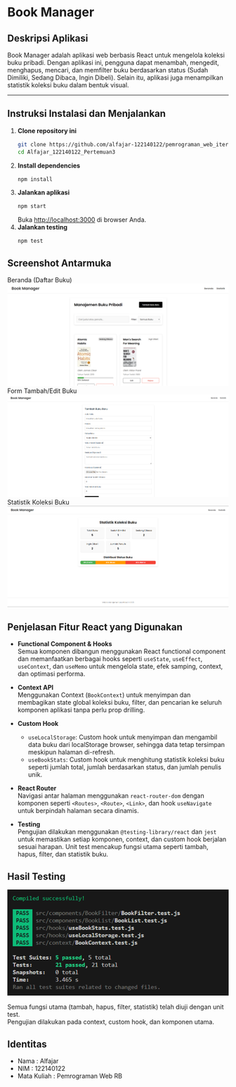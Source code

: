# Book Manager

## Deskripsi Aplikasi

Book Manager adalah aplikasi web berbasis React untuk mengelola koleksi buku pribadi. Dengan aplikasi ini, pengguna dapat menambah, mengedit, menghapus, mencari, dan memfilter buku berdasarkan status (Sudah Dimiliki, Sedang Dibaca, Ingin Dibeli). Selain itu, aplikasi juga menampilkan statistik koleksi buku dalam bentuk visual.

---

## Instruksi Instalasi dan Menjalankan

1. **Clone repository ini**
   ```bash
   git clone https://github.com/alfajar-122140122/pemrograman_web_itera_122140122/Alfajar_122140122_Pertemuan3.git
   cd Alfajar_122140122_Pertemuan3
   ```
2. **Install dependencies**
    ```bash
    npm install
    ```
3. **Jalankan aplikasi**
    ```bash
    npm start
    ```
    Buka [http://localhost:3000](http://localhost:3000) di browser Anda.
4. **Jalankan testing**
    ```bash
    npm test
    ```

## Screenshot Antarmuka
Beranda (Daftar Buku)
![Antarmuka Beranda](./Screenshot%20Antarmuka\beranda.png)
Form Tambah/Edit Buku
![Antarmuka Input](./Screenshot%20Antarmuka\inputFOrm.png)
Statistik Koleksi Buku
![Antarmuka Statistik](./Screenshot%20Antarmuka\statistik.png)

## Penjelasan Fitur React yang Digunakan

- **Functional Component & Hooks**  
  Semua komponen dibangun menggunakan React functional component dan memanfaatkan berbagai hooks seperti `useState`, `useEffect`, `useContext`, dan `useMemo` untuk mengelola state, efek samping, context, dan optimasi performa.

- **Context API**  
  Menggunakan Context (`BookContext`) untuk menyimpan dan membagikan state global koleksi buku, filter, dan pencarian ke seluruh komponen aplikasi tanpa perlu prop drilling.

- **Custom Hook**  
  - `useLocalStorage`: Custom hook untuk menyimpan dan mengambil data buku dari localStorage browser, sehingga data tetap tersimpan meskipun halaman di-refresh.
  - `useBookStats`: Custom hook untuk menghitung statistik koleksi buku seperti jumlah total, jumlah berdasarkan status, dan jumlah penulis unik.

- **React Router**  
  Navigasi antar halaman menggunakan `react-router-dom` dengan komponen seperti `<Routes>`, `<Route>`, `<Link>`, dan hook `useNavigate` untuk berpindah halaman secara dinamis.

- **Testing**  
  Pengujian dilakukan menggunakan `@testing-library/react` dan `jest` untuk memastikan setiap komponen, context, dan custom hook berjalan sesuai harapan. Unit test mencakup fungsi utama seperti tambah, hapus, filter, dan statistik buku.

## Hasil Testing

![Hasil Test](Laporan%20Testing/hasilTest.png)

Semua fungsi utama (tambah, hapus, filter, statistik) telah diuji dengan unit test.  
Pengujian dilakukan pada context, custom hook, dan komponen utama.

## Identitas
- Nama  : Alfajar 
- NIM   : 122140122
- Mata Kuliah : Pemrograman Web RB
